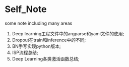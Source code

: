 # Self_Note
some note including many areas

1. Deep learning工程文件中的argparse和yaml文件的使用;
2. Dropout在train和inference中的不同;
2. BN手写实现python版本;
2. ISP流程总结;
2. Deep Learning各类激活函数总结;
